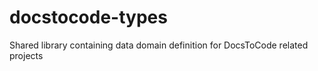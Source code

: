 # docstocode-types
Shared library containing data domain definition for DocsToCode related projects
